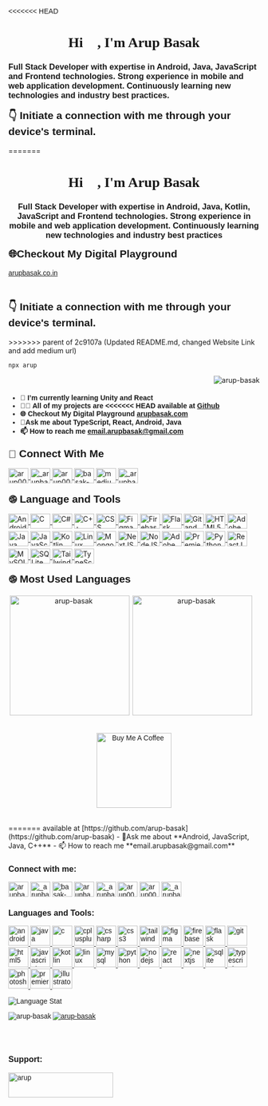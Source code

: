 <<<<<<< HEAD
<style>
    @import url('https://fonts.googleapis.com/css2?family=Sofia&display=swap');
    @import url('https://fonts.googleapis.com/css2?family=Poppins&family=Roboto&display=swap');
    @keyframes greet  {
        0% { transform: rotate(0.0deg) }
        10% { transform: rotate(14.0deg) }
        20% { transform: rotate(-8.0deg) }
        30% { transform: rotate(14.0deg) }
        40% { transform: rotate(-4.0deg) }
        50% { transform: rotate(10.0deg) }
        60% { transform: rotate(0.0deg) }
        100% { transform: rotate(0.0deg) }
    }
    @keyframes shake  {
        0% { transform: translate(0, 0) }
        20% { transform: translate(0, 0) }
        30% { transform: translate(0, 5px) }
        40% { transform: translate(0, 0) }
        50% { transform: translate(0, 5px) }
        60% { transform: translate(0, 0) }
        70% { transform: translate(0, 5px) }
        80% { transform: translate(0, 0) }
        100% { transform: translate(0, 0) }
    }
    @keyframes rotate {
        0% { transform: rotate(0deg); }
        100% {transform: rotate(360deg); }
    }
    @keyframes rotate-back {
        0% { transform: rotate(360deg); }
        100% {transform: rotate(0deg); }
    }
    .hi {
        animation: greet 1.5s linear -0.5s infinite;
        display: inline-block;
        transform-origin: 70% 70%;
    }
    .shake {
        animation: shake 1.5s linear -0.5s infinite;
        display: inline-block;
        transform-origin: 70% 70%;
    }
    .social {
        margin-top: 8px;
        margin-bottom: 10px;
    }
    .icon{
        transition: 300;
        cursor: pointer;
        height: 30px;
        width: 40px;
        margin-bottom: 5px;
    }
    .icon:hover {
        transform: scale(1.09);
    }
    .top-languages {
        display: flex;
        flex-direction: column;
    }
    .top-language {
        padding: 3px;
        height: 15rem;
    }
    .bmc {
        padding: 18px;
    }
    .globe {
        animation: rotate 3s linear -0.5s infinite;
        display: inline-block;
        transform-origin: center;
    }
    h1 {
        font-family: 'Sofia', cursive;
    }
    h2 {
        margin-top: 0.9rem;
        font-family: 'Poppins', sans-serif;
    }
    h3, h4 {
        font-family: 'Poppins', sans-serif;
    }
    p {
        font-family: 'Poppins', sans-serif;
    }
    @media screen and (min-width: 400px) {
        .top-languages {
            flex-direction: row;
        }
    }

</style>
<div class="container">
<h1 align="center">Hi <span class="hi">👋</span>, I'm Arup Basak</h1>
<h3>Full Stack Developer with expertise in Android, Java, JavaScript and
Frontend technologies. Strong experience in mobile and web application
development. Continuously learning new technologies and industry best
practices.</h3>
<h2><span class="shake">👇</span> Initiate a connection with me through your device's terminal.</h2>
=======
<h1 align="center">Hi 👋, I'm Arup Basak</h1>
<h3 align="center">
    Full Stack Developer with expertise in Android, Java, Kotlin, JavaScript and
    Frontend technologies. Strong experience in mobile and web application
    development. Continuously learning new technologies and industry best
    practices
</h3>

<h2>🌐Checkout My Digital Playground</h2>

[arupbasak.co.in](https://arupbasak.co.in)

<br />
<h2>👇 Initiate a connection with me through your device's terminal.</h2>
>>>>>>> parent of 2c9107a (Updated README.md, changed Website Link and add medium url)


```
npx arup
```
<div align="right">
    <img
        src="https://komarev.com/ghpvc/?username=arup-basak&label=Profile%20views&color=0e75b6&style=for-the-badge"
        alt="arup-basak"
        class="profile-view"
    />
</div>

<h4>



- 🌱 I’m currently learning **Unity and React**
- 👨‍💻 All of my projects are
<<<<<<< HEAD
  available at [**Github**](https://github.com/arup-basak)
- 🌐 Checkout My Digital Playground [**arupbasak.com**](https://arupbasak.com)
- 💬Ask me about **TypeScript, React, Android, Java**
- 📫 How to reach me **email.arupbasak@gmail.com**

</h4>

<div>
<h2><span class="shake">🤝</span> Connect With Me</h2>
    <div class="social">
        <a 
            href="https://codeforces.com/profile/arup003" target="_blank">
            <img
                align="center"
                src="https://raw.githubusercontent.com/rahuldkjain/github-profile-readme-generator/master/src/images/icons/Social/codeforces.svg"
                alt="arup003"
                class="icon" />
        </a>
        <a 
            href="https://instagram.com/_arupbasak_" 
            target="_blank">
            <img
                align="center"
                src="https://raw.githubusercontent.com/rahuldkjain/github-profile-readme-generator/master/src/images/icons/Social/instagram.svg"
                alt="_arupbasak_"
                class="icon" />
        </a>
        <a 
            href="https://www.leetcode.com/arup003" 
            target="_blank">
            <img
                align="center"
                src="https://raw.githubusercontent.com/rahuldkjain/github-profile-readme-generator/master/src/images/icons/Social/leet-code.svg"
                alt="arup003"
                class="icon" />
        </a>
        <a 
            href="https://linkedin.com/in/basak-arup" 
            target="_blank">
            <img
                align="center"
                src="https://raw.githubusercontent.com/rahuldkjain/github-profile-readme-generator/master/src/images/icons/Social/linked-in-alt.svg"
                alt="basak-arup"
                class="icon" />
        </a>
        <a 
            href="https://medium.com/@_arupbasak_" 
            target="_blank">
            <img
                align="center"
                src="https://raw.githubusercontent.com/rahuldkjain/github-profile-readme-generator/master/src/images/icons/Social/medium.svg"
                alt="medium"
                class="icon"
                />
        </a>
        <a 
            href="https://twitter.com/_arupbasak_" 
            target="_blank">
            <img
                align="center"
                src="https://raw.githubusercontent.com/rahuldkjain/github-profile-readme-generator/master/src/images/icons/Social/twitter.svg"
                alt="_arupbasak_"
                class="icon"/>
        </a>
    </div>
    <div>
        <h2><span class="globe">🌐</span> Language and Tools</h2>
        <a 
            href="https://developer.android.com" 
            target="_blank">
            <img
                align="center"
                src="https://skillicons.dev/icons?i=androidstudio"
                alt="Android Studio"
                class="icon"/>
        </a>
        <a 
            href="https://www.w3schools.com/c/" 
            target="_blank">
            <img
                align="center"
                src="https://skillicons.dev/icons?i=c"
                alt="C"
                class="icon"/>
        </a>
        <a 
            href="https://www.w3schools.com/cs/" 
            target="_blank">
            <img
                align="center"
                src="https://skillicons.dev/icons?i=cs"
                alt="C#"
                class="icon"/>
        </a>
        <a 
            href="https://www.w3schools.com/cpp" 
            target="_blank">
            <img
                align="center"
                src="https://skillicons.dev/icons?i=cpp"
                alt="C++"
                class="icon"/>
        </a>
        <a 
            href="https://www.w3schools.com/css/" 
            target="_blank">
            <img
                align="center"
                src="https://skillicons.dev/icons?i=css"
                alt="CSS"
                class="icon"/>
        </a>
        <a 
            href="https://www.figma.com/" 
            target="_blank">
            <img
                align="center"
                src="https://skillicons.dev/icons?i=figma"
                alt="Figma"
                class="icon"/>
        </a>
        <a 
            href="https://firebase.google.com/" 
            target="_blank">
            <img
                align="center"
                src="https://skillicons.dev/icons?i=firebase"
                alt="Firebase"
                class="icon"/>
        </a>
        <a 
            href="https://flask.palletsprojects.com/" 
            target="_blank">
            <img
                align="center"
                src="https://skillicons.dev/icons?i=flask"
                alt="Flask"
                class="icon"/>
        </a>
        <a 
            href="https://git-scm.com/" 
            target="_blank">
            <img
                align="center"
                src="https://skillicons.dev/icons?i=git"
                alt="Git and Github"
                class="icon"/>
        </a>
        <a 
            href="https://www.w3.org/html/" 
            target="_blank">
            <img
                align="center"
                src="https://skillicons.dev/icons?i=html"
                alt="HTML5"
                class="icon"/>
        </a>
        <a 
            href="https://www.adobe.com/in/products/illustrator.html" 
            target="_blank">
            <img
                align="center"
                src="https://skillicons.dev/icons?i=illustrator"
                alt="Adobe Illustrator"
                class="icon"/>
        </a>
        <a 
            href="https://www.java.com" 
            target="_blank">
            <img
                align="center"
                src="https://skillicons.dev/icons?i=java"
                alt="Java"
                class="icon"/>
        </a>
        <a 
            href="https://developer.mozilla.org/en-US/docs/Web/JavaScript" 
            target="_blank">
            <img
                align="center"
                src="https://skillicons.dev/icons?i=javascript"
                alt="JavaScript"
                class="icon"/>
        </a>
        <a 
            href="https://kotlinlang.org" 
            target="_blank">
            <img
                align="center"
                src="https://skillicons.dev/icons?i=kotlin"
                alt="Kotlin"
                class="icon"/>
        </a>
        <a 
            href="https://www.linux.org/" 
            target="_blank">
            <img
                align="center"
                src="https://skillicons.dev/icons?i=linux"
                alt="Linux"
                class="icon"/>
        </a>
        <a 
            href="https://www.mongodb.com/" 
            target="_blank">
            <img
                align="center"
                src="https://skillicons.dev/icons?i=mongodb"
                alt="MongoDB"
                class="icon"/>
        </a>
        <a 
            href="https://nextjs.org/" 
            target="_blank">
            <img
                align="center"
                src="https://skillicons.dev/icons?i=next"
                alt="NextJS"
                class="icon"/>
        </a>
        <a 
            href="https://nodejs.org" 
            target="_blank">
            <img
                align="center"
                src="https://skillicons.dev/icons?i=nodejs"
                alt="NodeJS"
                class="icon"/>
        </a>
        <a 
            href="https://www.photoshop.com/en" 
            target="_blank">
            <img
                align="center"
                src="https://skillicons.dev/icons?i=photoshop"
                alt="Adobe Photoshop"
                class="icon"/>
        </a>
        <a 
            href="https://www.adobe.com/products/premiere.html" 
            target="_blank">
            <img
                align="center"
                src="https://skillicons.dev/icons?i=premiere"
                alt="Premiere Pro"
                class="icon"/>
        </a>
        <a 
            href="https://www.python.org" 
            target="_blank">
            <img
                align="center"
                src="https://skillicons.dev/icons?i=python"
                alt="Python"
                class="icon"/>
        </a>
        <a 
            href="https://reactjs.org/" 
            target="_blank">
            <img
                align="center"
                src="https://skillicons.dev/icons?i=react"
                alt="ReactJS"
                class="icon"/>
        </a>
        <a 
            href="https://www.mysql.com/" 
            target="_blank">
            <img
                align="center"
                src="https://skillicons.dev/icons?i=mysql"
                alt="MySQL"
                class="icon"/>
        </a>
        <a 
            href="https://www.sqlite.org/" 
            target="_blank">
            <img
                align="center"
                src="https://skillicons.dev/icons?i=sqlite"
                alt="SQLite"
                class="icon"/>
        </a>
        <a 
            href="https://tailwindcss.com/" 
            target="_blank">
            <img
                align="center"
                src="https://skillicons.dev/icons?i=tailwind"
                alt="Tailwind CSS"
                class="icon"/>
        </a>
        <a 
            href="https://www.typescriptlang.org/" 
            target="_blank">
            <img
                align="center"
                src="https://skillicons.dev/icons?i=typescript"
                alt="TypeScript"
                class="icon"/>
        </a>
    </div>
    <h2><span class="globe">🌐</span> Most Used Languages</h2>
    <div class="top-languages" align="center">
        <img 
            src="https://github-profile-summary-cards.vercel.app/api/cards/most-commit-language?username=arup-basak" 
            alt="arup-basak" 
            class="top-language" />
        <img 
            src="https://github-profile-summary-cards.vercel.app/api/cards/repos-per-language?username=arup-basak" 
            alt="arup-basak" 
            class="top-language" />
    </div>
    <p align="center" class="bmc">
        <a href="https://www.buymeacoffee.com/arup" target="__blank">
            <img src="https://cdn.buymeacoffee.com/buttons/v2/default-red.png" alt="Buy Me A Coffee" width="150" >
        </a>
    </p>
</div>
</div>
=======
  available at [https://github.com/arup-basak](https://github.com/arup-basak)
- 💬Ask me about **Android, JavaScript, Java, C++**
- 📫 How to reach me
  **email.arupbasak@gmail.com**

<h3 align="left">Connect with me:</h3>
<p align="left">
    <a href="https://dev.to/arupbasak" target="blank"
        ><img
            align="center"
            src="https://raw.githubusercontent.com/rahuldkjain/github-profile-readme-generator/master/src/images/icons/Social/devto.svg"
            alt="arupbasak"
            height="30"
            width="40"
    /></a>
    <a href="https://twitter.com/_arupbasak_" target="blank"
        ><img
            align="center"
            src="https://raw.githubusercontent.com/rahuldkjain/github-profile-readme-generator/master/src/images/icons/Social/twitter.svg"
            alt="_arupbasak_"
            height="30"
            width="40"
    /></a>
    <a href="www.linkedin.com/in/basak-arup" target="blank"
        ><img
            align="center"
            src="https://raw.githubusercontent.com/rahuldkjain/github-profile-readme-generator/master/src/images/icons/Social/linked-in-alt.svg"
            alt="basak-arup"
            height="30"
            width="40"
    /></a>
    <a href="https://fb.com/arupbasak2003" target="blank"
        ><img
            align="center"
            src="https://raw.githubusercontent.com/rahuldkjain/github-profile-readme-generator/master/src/images/icons/Social/facebook.svg"
            alt="arupbasak2003"
            height="30"
            width="40"
    /></a>
    <a href="https://instagram.com/_arupbasak_" target="blank"
        ><img
            align="center"
            src="https://raw.githubusercontent.com/rahuldkjain/github-profile-readme-generator/master/src/images/icons/Social/instagram.svg"
            alt="_arupbasak_"
            height="30"
            width="40"
    /></a>
    <a href="https://codeforces.com/profile/arup003" target="blank"
        ><img
            align="center"
            src="https://raw.githubusercontent.com/rahuldkjain/github-profile-readme-generator/master/src/images/icons/Social/codeforces.svg"
            alt="arup003"
            height="30"
            width="40"
    /></a>
    <a href="https://www.leetcode.com/arup003" target="blank"
        ><img
            align="center"
            src="https://raw.githubusercontent.com/rahuldkjain/github-profile-readme-generator/master/src/images/icons/Social/leet-code.svg"
            alt="arup003"
            height="30"
            width="40"
    /></a>
    <a href="https://auth.geeksforgeeks.org/user/_arupbasak_" target="blank"
        ><img
            align="center"
            src="https://raw.githubusercontent.com/rahuldkjain/github-profile-readme-generator/master/src/images/icons/Social/geeks-for-geeks.svg"
            alt="_arupbasak_"
            height="30"
            width="40"
    /></a>
</p>

<h3 align="left">Languages and Tools:</h3>
<p align="left">
    <a href="https://developer.android.com" target="_blank" rel="noreferrer">
        <img
            src="https://skillicons.dev/icons?i=androidstudio"
            alt="android"
            width="40"
            height="40"
        />
    </a>
    <a href="https://www.java.com" target="_blank" rel="noreferrer">
        <img
            src="https://skillicons.dev/icons?i=java"
            alt="java"
            width="40"
            height="40"
        />
    </a>
<a href="https://www.w3schools.com/c/" target="_blank" rel="noreferrer">
        <img
            src="https://skillicons.dev/icons?i=c"
            alt="c"
            width="40"
            height="40"
        />
    </a>
    <a href="https://www.w3schools.com/cpp/" target="_blank" rel="noreferrer">
        <img
            src="https://skillicons.dev/icons?i=cpp"
            alt="cplusplus"
            width="40"
            height="40"
        />
    </a>
    <a href="https://www.w3schools.com/cs/" target="_blank" rel="noreferrer">
        <img
            src="https://skillicons.dev/icons?i=cs"
            alt="csharp"
            width="40"
            height="40"
        />
    </a>
    <a href="https://www.w3schools.com/css/" target="_blank" rel="noreferrer">
        <img
            src="https://skillicons.dev/icons?i=css"
            alt="css3"
            width="40"
            height="40"
        />
    </a>
    <a href="https://tailwindcss.com/" target="_blank" rel="noreferrer">
        <img
            src="https://skillicons.dev/icons?i=tailwind"
            alt="tailwind"
            width="40"
            height="40"
        />
    </a>
    <a href="https://www.figma.com/" target="_blank" rel="noreferrer">
        <img
            src="https://skillicons.dev/icons?i=figma"
            alt="figma"
            width="40"
            height="40"
        />
    </a>
    <a href="https://firebase.google.com/" target="_blank" rel="noreferrer">
        <img
            src="https://skillicons.dev/icons?i=firebase"
            alt="firebase"
            width="40"
            height="40"
        />
    </a>
    <a
        href="https://flask.palletsprojects.com/"
        target="_blank"
        rel="noreferrer"
    >
        <img
            src="https://skillicons.dev/icons?i=flask"
            alt="flask"
            width="40"
            height="40"
        />
    </a>
    <a href="https://git-scm.com/" target="_blank" rel="noreferrer">
        <img
            src="https://www.vectorlogo.zone/logos/git-scm/git-scm-icon.svg"
            alt="git"
            width="40"
            height="40"
        />
    </a>
    <a href="https://www.w3.org/html/" target="_blank" rel="noreferrer">
        <img
            src="https://skillicons.dev/icons?i=html"
            alt="html5"
            width="40"
            height="40"
        />
    </a>
    <a
        href="https://developer.mozilla.org/en-US/docs/Web/JavaScript"
        target="_blank"
        rel="noreferrer"
    >
        <img
            src="https://skillicons.dev/icons?i=js"
            alt="javascript"
            width="40"
            height="40"
        />
    </a>
    <a href="https://kotlinlang.org" target="_blank" rel="noreferrer">
        <img
            src="https://skillicons.dev/icons?i=kotlin"
            alt="kotlin"
            width="40"
            height="40"
        />
    </a>
    <a href="https://www.linux.org/" target="_blank" rel="noreferrer">
        <img
            src="https://skillicons.dev/icons?i=linux"
            alt="linux"
            width="40"
            height="40"
        />
    </a>
    <a href="https://www.mysql.com/" target="_blank" rel="noreferrer">
        <img
            src="https://skillicons.dev/icons?i=mysql"
            alt="mysql"
            width="40"
            height="40"
        />
    </a>
    <a href="https://www.python.org" target="_blank" rel="noreferrer">
        <img
            src="https://skillicons.dev/icons?i=python"
            alt="python"
            width="40"
            height="40"
        />
    </a>
    <a href="https://nodejs.org" target="_blank" rel="noreferrer">
        <img
            src="https://skillicons.dev/icons?i=nodejs"
            alt="nodejs"
            width="40"
            height="40"
        />
    </a>
    <a href="https://reactjs.org/" target="_blank" rel="noreferrer">
        <img
            src="https://skillicons.dev/icons?i=react"
            alt="react"
            width="40"
            height="40"
        />
    </a>
    <a href="https://nextjs.org/" target="_blank" rel="noreferrer">
        <img
            src="https://skillicons.dev/icons?i=nextjs"
            alt="nextjs"
            width="40"
            height="40"
        />
    </a>
    <a href="https://www.sqlite.org/" target="_blank" rel="noreferrer">
        <img
            src="https://skillicons.dev/icons?i=sqlite"
            alt="sqlite"
            width="40"
            height="40"
        />
    </a>
    <a href="https://www.typescriptlang.org/" target="_blank" rel="noreferrer">
        <img
            src="https://skillicons.dev/icons?i=js"
            alt="typescript"
            width="40"
            height="40"
        />
    </a>
    <a href="https://www.photoshop.com/en" target="_blank" rel="noreferrer">
        <img
            src="https://skillicons.dev/icons?i=photoshop"
            alt="photoshop"
            width="40"
            height="40"
        />
    </a>
    <a
        href="https://www.adobe.com/products/premiere.html"
        target="_blank"
        rel="noreferrer"
    >
        <img
            src="https://skillicons.dev/icons?i=premiere"
            alt="premiere"
            width="40"
            height="40"
        />
    </a>
    <a
        href="https://www.adobe.com/in/products/illustrator.html"
        target="_blank"
        rel="noreferrer"
    >
        <img
            src="https://skillicons.dev/icons?i=illustrator"
            alt="illustrator"
            width="40"
            height="40"
        />
    </a>
<!--     <a href="https://unity.com/" target="_blank" rel="noreferrer">
        <img
            src="https://skillicons.dev/icons?i=unity"
            alt="unity"
            width="40"
            height="40"
        />
    </a> -->
</p>


<p>
     <img 
	align="center"
	src="https://github-readme-stats.vercel.app/api/top-langs/?username=arup-basak&layout=compact" 
	alt="Language Stat" 
	/>
</p>


<p>
     <img
        align="left"
        src="https://github-readme-stats.vercel.app/api?username=arup-basak&show_icons=true&locale=en"
        alt="arup-basak"
    />
</p>

<p align="left">
    <a href="https://github.com/ryo-ma/github-profile-trophy">
	   <img
            src="https://github-profile-trophy.vercel.app/?username=arup-basak"
            alt="arup-basak"
    />
  </a>
</p>

<br /> <br />

<h3 align="left">Support:</h3>
<p>
    <a href="https://www.buymeacoffee.com/arup">
        <img
            align="left"
            src="https://cdn.buymeacoffee.com/buttons/v2/default-yellow.png"
            height="50"
            width="210"
            alt="arup"
    /></a>
</p>
